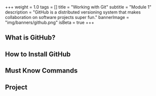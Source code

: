 +++
weight = 1.0
tags = []
title = "Working with Git"
subtitle = "Module 1"
description = "GitHub is a distributed versioning system that makes collaboration on software projects super fun."
bannerImage = "img/banners/github.png"
isBeta = true
+++

## What is GitHub?

## How to Install GitHub

## Must Know Commands 
## Project 

































